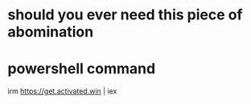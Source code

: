 # should you ever need this piece of abomination
# powershell command
irm https://get.activated.win | iex
